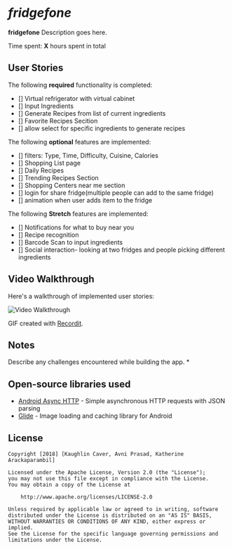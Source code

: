 # *fridgefone*

**fridgefone** Description goes here.

Time spent: **X** hours spent in total
## User Stories

The following **required** functionality is completed:

* [] Virtual refrigerator with virtual cabinet
* [] Input Ingredients
* [] Generate Recipes from list of current ingredients
* [] Favorite Recipes Secition
* [] allow select for specific ingredients to generate recipes


The following **optional** features are implemented:

* [] filters: Type, Time, Difficulty, Cuisine, Calories
* [] Shopping List page
* [] Daily Recipes
* [] Trending Recipes Section
* [] Shopping Centers near me section
* [] login for share fridge(multiple people can add to the same fridge)
* [] animation when user adds item to the fridge


The following **Stretch** features are implemented:

* [] Notifications for what to buy near you
* [] Recipe recognition
* [] Barcode Scan to input ingredients
* [] Social interaction- looking at two fridges and people picking different ingredients



## Video Walkthrough

Here's a walkthrough of implemented user stories:

<img src='VIDEO GOES HERE' title='Video Walkthrough' width='' alt='Video Walkthrough' />

GIF created with [Recordit](http://recordit.co/).

## Notes

Describe any challenges encountered while building the app.
*

## Open-source libraries used

- [Android Async HTTP](https://github.com/loopj/android-async-http) - Simple asynchronous HTTP requests with JSON parsing
- [Glide](https://github.com/bumptech/glide) - Image loading and caching library for Android

## License

    Copyright [2018] [Kaughlin Caver, Avni Prasad, Katherine Arackaparambil]

    Licensed under the Apache License, Version 2.0 (the "License");
    you may not use this file except in compliance with the License.
    You may obtain a copy of the License at

        http://www.apache.org/licenses/LICENSE-2.0

    Unless required by applicable law or agreed to in writing, software
    distributed under the License is distributed on an "AS IS" BASIS,
    WITHOUT WARRANTIES OR CONDITIONS OF ANY KIND, either express or implied.
    See the License for the specific language governing permissions and
    limitations under the License.
